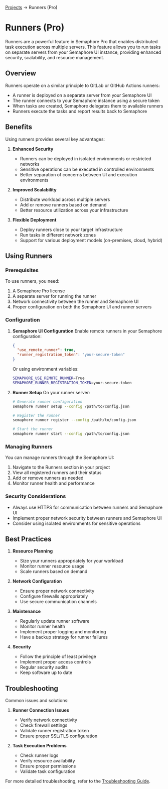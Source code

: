<div class="breadcrumbs">
    <a href="/user-guide/task-templates/">Projects</a>
    → Runners (Pro)
</div>

# Runners (Pro)

Runners are a powerful feature in Semaphore Pro that enables distributed task execution across multiple servers. This feature allows you to run tasks on separate servers from your Semaphore UI instance, providing enhanced security, scalability, and resource management.

## Overview

Runners operate on a similar principle to GitLab or GitHub Actions runners:

- A runner is deployed on a separate server from your Semaphore UI
- The runner connects to your Semaphore instance using a secure token
- When tasks are created, Semaphore delegates them to available runners
- Runners execute the tasks and report results back to Semaphore

## Benefits

Using runners provides several key advantages:

1. **Enhanced Security**
   - Runners can be deployed in isolated environments or restricted networks
   - Sensitive operations can be executed in controlled environments
   - Better separation of concerns between UI and execution environments

2. **Improved Scalability**
   - Distribute workload across multiple servers
   - Add or remove runners based on demand
   - Better resource utilization across your infrastructure

3. **Flexible Deployment**
   - Deploy runners close to your target infrastructure
   - Run tasks in different network zones
   - Support for various deployment models (on-premises, cloud, hybrid)

## Using Runners

### Prerequisites

To use runners, you need:

1. A Semaphore Pro license
2. A separate server for running the runner
3. Network connectivity between the runner and Semaphore UI
4. Proper configuration on both the Semaphore UI and runner servers

### Configuration

1. **Semaphore UI Configuration**
   Enable remote runners in your Semaphore configuration:

   ```json
   {
     "use_remote_runner": true,
     "runner_registration_token": "your-secure-token"
   }
   ```

   Or using environment variables:

   ```bash
   SEMAPHORE_USE_REMOTE_RUNNER=True
   SEMAPHORE_RUNNER_REGISTRATION_TOKEN=your-secure-token
   ```

2. **Runner Setup**
   On your runner server:

   ```bash
   # Generate runner configuration
   semaphore runner setup --config /path/to/config.json

   # Register the runner
   semaphore runner register --config /path/to/config.json

   # Start the runner
   semaphore runner start --config /path/to/config.json
   ```

### Managing Runners

You can manage runners through the Semaphore UI:

1. Navigate to the Runners section in your project
2. View all registered runners and their status
3. Add or remove runners as needed
4. Monitor runner health and performance

### Security Considerations

- Always use HTTPS for communication between runners and Semaphore UI
- Implement proper network security between runners and Semaphore UI
- Consider using isolated environments for sensitive operations

## Best Practices

1. **Resource Planning**
   - Size your runners appropriately for your workload
   - Monitor runner resource usage
   - Scale runners based on demand

2. **Network Configuration**
   - Ensure proper network connectivity
   - Configure firewalls appropriately
   - Use secure communication channels

3. **Maintenance**
   - Regularly update runner software
   - Monitor runner health
   - Implement proper logging and monitoring
   - Have a backup strategy for runner failures

4. **Security**
   - Follow the principle of least privilege
   - Implement proper access controls
   - Regular security audits
   - Keep software up to date

## Troubleshooting

Common issues and solutions:

1. **Runner Connection Issues**
   - Verify network connectivity
   - Check firewall settings
   - Validate runner registration token
   - Ensure proper SSL/TLS configuration

2. **Task Execution Problems**
   - Check runner logs
   - Verify resource availability
   - Ensure proper permissions
   - Validate task configuration

For more detailed troubleshooting, refer to the [Troubleshooting Guide](../../administration-guide/troubleshooting.md).

